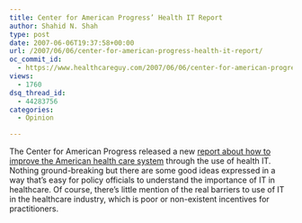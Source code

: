 ```yaml
---
title: Center for American Progress’ Health IT Report
author: Shahid N. Shah
type: post
date: 2007-06-06T19:37:58+00:00
url: /2007/06/06/center-for-american-progress-health-it-report/
oc_commit_id:
  - https://www.healthcareguy.com/2007/06/06/center-for-american-progress-health-it-report/1478769129
views:
  - 1760
dsq_thread_id:
  - 44283756
categories:
  - Opinion

---
```

The Center for American Progress released a new [report about how to improve the American health care system][1] through the use of health IT. Nothing ground-breaking but there are some good ideas expressed in a way that&#8217;s easy for policy officials to understand the importance of IT in healthcare. Of course, there&#8217;s little mention of the real barriers to use of IT in the healthcare industry, which is poor or non-existent incentives for practitioners.

 [1]: http://www.americanprogress.org/issues/2007/06/health_IT_report.html